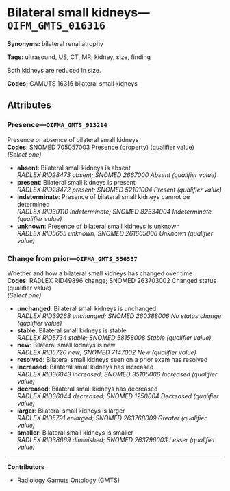 # Bilateral small kidneys—`OIFM_GMTS_016316`

**Synonyms:** bilateral renal atrophy

**Tags:** ultrasound, US, CT, MR, kidney, size, finding

Both kidneys are reduced in size.

**Codes:** GAMUTS 16316 bilateral small kidneys

## Attributes

### Presence—`OIFMA_GMTS_913214`

Presence or absence of bilateral small kidneys  
**Codes**: SNOMED 705057003 Presence (property) (qualifier value)  
*(Select one)*

- **absent**: Bilateral small kidneys is absent  
_RADLEX RID28473 absent; SNOMED 2667000 Absent (qualifier value)_
- **present**: Bilateral small kidneys is present  
_RADLEX RID28472 present; SNOMED 52101004 Present (qualifier value)_
- **indeterminate**: Presence of bilateral small kidneys cannot be determined  
_RADLEX RID39110 indeterminate; SNOMED 82334004 Indeterminate (qualifier value)_
- **unknown**: Presence of bilateral small kidneys is unknown  
_RADLEX RID5655 unknown; SNOMED 261665006 Unknown (qualifier value)_

### Change from prior—`OIFMA_GMTS_556557`

Whether and how a bilateral small kidneys has changed over time  
**Codes**: RADLEX RID49896 change; SNOMED 263703002 Changed status (qualifier value)  
*(Select one)*

- **unchanged**: Bilateral small kidneys is unchanged  
_RADLEX RID39268 unchanged; SNOMED 260388006 No status change (qualifier value)_
- **stable**: Bilateral small kidneys is stable  
_RADLEX RID5734 stable; SNOMED 58158008 Stable (qualifier value)_
- **new**: Bilateral small kidneys is new  
_RADLEX RID5720 new; SNOMED 7147002 New (qualifier value)_
- **resolved**: Bilateral small kidneys seen on a prior exam has resolved  
- **increased**: Bilateral small kidneys has increased  
_RADLEX RID36043 increased; SNOMED 35105006 Increased (qualifier value)_
- **decreased**: Bilateral small kidneys has decreased  
_RADLEX RID36044 decreased; SNOMED 1250004 Decreased (qualifier value)_
- **larger**: Bilateral small kidneys is larger  
_RADLEX RID5791 enlarged; SNOMED 263768009 Greater (qualifier value)_
- **smaller**: Bilateral small kidneys is smaller  
_RADLEX RID38669 diminished; SNOMED 263796003 Lesser (qualifier value)_

---

**Contributors**

- [Radiology Gamuts Ontology](https://gamuts.net/) (GMTS)